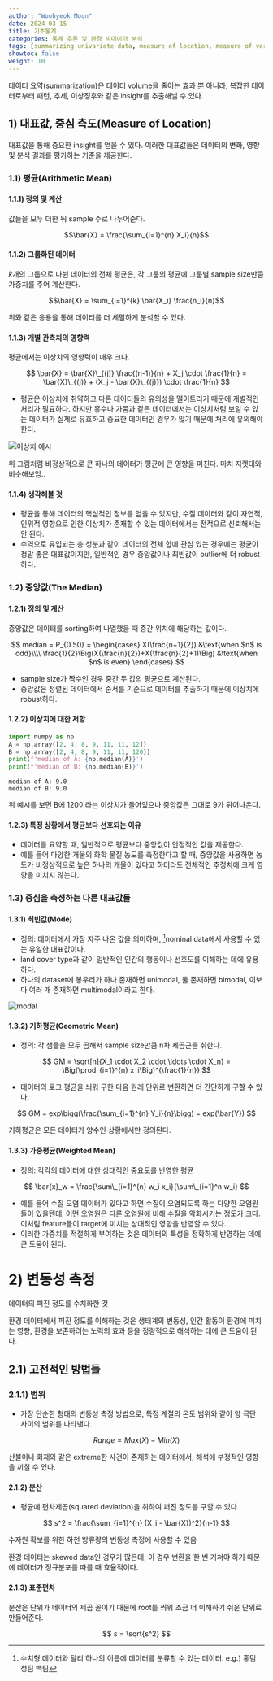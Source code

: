 ```yaml
---
author: "Woohyeok Moon"
date: 2024-03-15
title: 기초통계
categories: 통계 추론 및 환경 빅데이터 분석
tags: [summarizing univariate data, measure of location, measure of variability, measures of distribution symmetry, outliers, transformations]
showtoc: false
weight: 10
---
```


데이터 요약(summarization)은 데이터 volume을 줄이는 효과 뿐 아니라, 복잡한 데이터로부터 패턴, 추세, 이상징후와 같은 insight를 추출해낼 수 있다.

## 1) 대표값, 중심 측도(Measure of Location)

대표값을 통해 중요한 insight를 얻을 수 있다. 이러한 대표값들은 데이터의 변화, 영향 및 분석 결과를 평가하는 기준을 제공한다.

### 1.1) 평균(Arithmetic Mean)

#### 1.1.1) 정의 및 계산

값들을 모두 더한 뒤 sample 수로 나누어준다.

$$\bar{X} = \frac{\sum_{i=1}^{n} X_i}{n}$$

#### 1.1.2) 그룹화된 데이터

$k$개의 그룹으로 나뉜 데이터의 전체 평균은, 각 그룹의 평균에 그룹별 sample size만큼 가중치를 주어 계산한다.

$$\bar{X} = \sum_{i=1}^{k} \bar{X_i} \frac{n_i}{n}$$

위와 같은 응용을 통해 데이터를 더 세밀하게 분석할 수 있다.

#### 1.1.3) 개별 관측치의 영향력

평균에서는 이상치의 영향력이 매우 크다.

$$
\bar{X} = \bar{X}\_{(j)} \frac{(n-1)}{n} + X_j \cdot \frac{1}{n} = \bar{X}\_{(j)} + (X_j - \bar{X}\_{(j)}) \cdot \frac{1}{n}
$$

- 평균은 이상치에 취약하고 다른 데이터들의 유의성을 떨어트리기 때문에 개별적인 처리가 필요하다. 하지만 홍수나 가뭄과 같은 데이터에서는 이상치처럼 보일 수 있는 데이터가 실제로 유효하고 중요한 데이터인 경우가 많기 때문에 처리에 유의해야 한다.

![이상치 예시](https://github.com/WooHyeok-Moon/Axiomize/assets/76620002/c821921d-c59d-4b44-bc2f-2590d2bf4b7b)

위 그림처럼 비정상적으로 큰 하나의 데이터가 평균에 큰 영향을 미친다. 마치 지렛대와 비슷해보임..

#### 1.1.4) 생각해볼 것

- 평균을 통해 데이터의 핵심적인 정보를 얻을 수 있지만, 수질 데이터와 같이 자연적, 인위적 영향으로 인한 이상치가 존재할 수 있는 데이터에서는 전적으로 신뢰해서는 안 된다.
- 수역으로 유입되는 총 성분과 같이 데이터의 전체 합에 관심 있는 경우에는 평균이 정말 좋은 대표값이지만, 일반적인 경우 중앙값이나 최빈값이 outlier에 더 robust하다.

### 1.2) 중앙값(The Median)

#### 1.2.1) 정의 및 계산

중앙값은 데이터를 sorting하여 나열했을 때 중간 위치에 해당하는 값이다.

$$
median = P_{0.50} =
\begin{cases}
X(\frac{n+1}{2}) &\text{when $n$ is odd}\\\\
\frac{1}{2}\Big(X(\frac{n}{2})+X(\frac{n}{2}+1)\Big) &\text{when $n$ is even}
\end{cases}
$$

- sample size가 짝수인 경우 중간 두 값의 평균으로 계산된다.
- 중앙값은 정렬된 데이터에서 순서를 기준으로 데이터를 추출하기 때문에 이상치에 robust하다.

#### 1.2.2) 이상치에 대한 저항


```python
import numpy as np
A = np.array([2, 4, 8, 9, 11, 11, 12])
B = np.array([2, 4, 8, 9, 11, 11, 120])
print(f'median of A: {np.median(A)}')
print(f'median of B: {np.median(B)}')
```

    median of A: 9.0
    median of B: 9.0
    

위 예시를 보면 B에 120이라는 이상치가 들어있으나 중앙값은 그대로 9가 튀어나온다.

#### 1.2.3) 특정 상황에서 평균보다 선호되는 이유

- 데이터를 요약할 때, 일반적으로 평균보다 중앙값이 안정적인 값을 제공한다.
- 예를 들어 다양한 개울의 화학 물질 농도를 측정한다고 할 때, 중앙값을 사용하면 농도가 비정상적으로 높은 하나의 개울이 있다고 하더라도 전체적인 추정치에 크게 영향을 미치지 않는다.

### 1.3) 중심을 측정하는 다른 대표값들

#### 1.3.1) 최빈값(Mode)

- 정의: 데이터에서 가장 자주 나온 값을 의미하며, [^1]nominal data에서 사용할 수 있는 유일한 대표값이다.
- land cover type과 같이 일반적인 인간의 행동이나 선호도를 이해하는 데에 유용하다.
- 하나의 dataset에 봉우리가 하나 존재하면 unimodal, 둘 존재하면 bimodal, 이보다 여러 개 존재하면 multimodal이라고 한다.

![modal](https://github.com/WooHyeok-Moon/Axiomize/assets/76620002/e2d5245b-fa84-456e-9344-bbfff479548c)

#### 1.3.2) 기하평균(Geometric Mean)

- 정의: 각 샘플을 모두 곱해서 sample size만큼 n차 제곱근을 취한다.

$$
GM = \sqrt[n]{X_1 \cdot X_2 \cdot \ldots \cdot X_n} = \Big(\prod_{i=1}^{n} x_i\Big)^{\frac{1}{n}}
$$

- 데이터의 로그 평균을 씌워 구한 다음 원래 단위로 변환하면 더 간단하게 구할 수 있다.

$$
GM = exp\bigg(\frac{\sum_{i=1}^{n} Y_i}{n}\bigg) = exp(\bar{Y})
$$

기하평균은 모든 데이터가 양수인 상황에서만 정의된다.

#### 1.3.3) 가중평균(Weighted Mean)

- 정의: 각각의 데이터에 대한 상대적인 중요도를 반영한 평균

$$
\bar{x}_w = \frac{\sum\_{i=1}^{n} w_i x_i}{\sum\_{i=1}^n w_i}
$$

- 예를 들어 수질 오염 데이터가 있다고 하면 수질이 오염되도록 하는 다양한 오염원들이 있을텐데, 어떤 오염원은 다른 오염원에 비해 수질을 악화시키는 정도가 크다. 이처럼 feature들이 target에 미치는 상대적인 영향을 반영할 수 있다.
- 이러한 가중치를 적절하게 부여하는 것은 데이터의 특성을 정확하게 반영하는 데에 큰 도움이 된다.

# 2) 변동성 측정

데이터의 퍼진 정도를 수치화한 것

환경 데이터에서 퍼진 정도를 이해하는 것은 생태계의 변동성, 인간 활동이 환경에 미치는 영향, 환경을 보존하려는 노력의 효과 등을 정량적으로 해석하는 데에 큰 도움이 된다. 

## 2.1) 고전적인 방법들

### 2.1.1) 범위

- 가장 단순한 형태의 변동성 측정 방법으로, 특정 계절의 온도 범위와 같이 양 극단 사이의 범위를 나타낸다.

$$
Range = Max(X) - Min(X)
$$

산불이나 화재와 같은 extreme한 사건이 존재하는 데이터에서, 해석에 부정적인 영향을 끼칠 수 있다.

#### 2.1.2) 분산

- 평균에 편차제곱(squared deviation)을 취하여 퍼진 정도를 구할 수 있다.

$$
s^2 = \frac{\sum_{i=1}^{n} (X_i - \bar{X})^2}{n-1}
$$

수자원 확보를 위한 하천 방류량의 변동성 측정에 사용할 수 있음

환경 데이터는 skewed data인 경우가 많은데, 이 경우 변환을 한 번 거쳐야 하기 때문에 데이터가 정규분포를 따를 때 효율적이다.

#### 2.1.3) 표준편차

분산은 단위가 데이터의 제곱 꼴이기 때문에 root를 씌워 조금 더 이해하기 쉬운 단위로 만들어준다.

$$
s = \sqrt{s^2}
$$

[^1]: 수치형 데이터와 달리 하나의 이름에 데이터를 분류할 수 있는 데이터. e.g.) 홍팀 청팀 백팀
